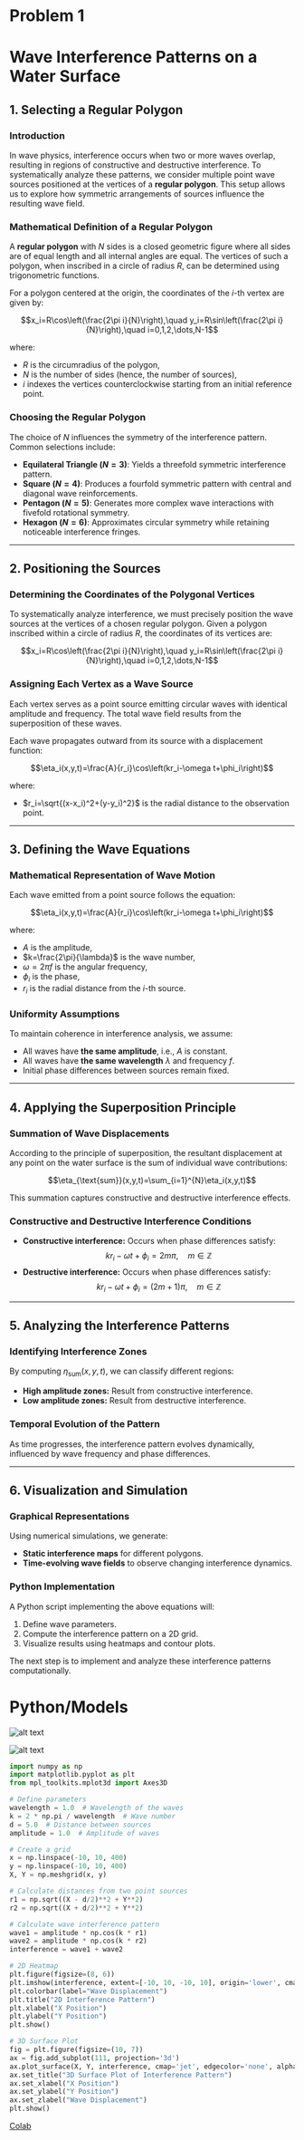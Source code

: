 # Problem 1
# **Wave Interference Patterns on a Water Surface**

## **1. Selecting a Regular Polygon**

### **Introduction**
In wave physics, interference occurs when two or more waves overlap, resulting in regions of constructive and destructive interference. To systematically analyze these patterns, we consider multiple point wave sources positioned at the vertices of a **regular polygon**. This setup allows us to explore how symmetric arrangements of sources influence the resulting wave field.

### **Mathematical Definition of a Regular Polygon**
A **regular polygon** with $N$ sides is a closed geometric figure where all sides are of equal length and all internal angles are equal. The vertices of such a polygon, when inscribed in a circle of radius $R$, can be determined using trigonometric functions.

For a polygon centered at the origin, the coordinates of the $i$-th vertex are given by:

$$x_i=R\cos\left(\frac{2\pi i}{N}\right),\quad y_i=R\sin\left(\frac{2\pi i}{N}\right),\quad i=0,1,2,\dots,N-1$$

where:
- $R$ is the circumradius of the polygon,
- $N$ is the number of sides (hence, the number of sources),
- $i$ indexes the vertices counterclockwise starting from an initial reference point.

### **Choosing the Regular Polygon**
The choice of $N$ influences the symmetry of the interference pattern. Common selections include:
- **Equilateral Triangle ($N=3$)**: Yields a threefold symmetric interference pattern.
- **Square ($N=4$)**: Produces a fourfold symmetric pattern with central and diagonal wave reinforcements.
- **Pentagon ($N=5$)**: Generates more complex wave interactions with fivefold rotational symmetry.
- **Hexagon ($N=6$)**: Approximates circular symmetry while retaining noticeable interference fringes.

---

## **2. Positioning the Sources**

### **Determining the Coordinates of the Polygonal Vertices**
To systematically analyze interference, we must precisely position the wave sources at the vertices of a chosen regular polygon. Given a polygon inscribed within a circle of radius $R$, the coordinates of its vertices are:

$$x_i=R\cos\left(\frac{2\pi i}{N}\right),\quad y_i=R\sin\left(\frac{2\pi i}{N}\right),\quad i=0,1,2,\dots,N-1$$

### **Assigning Each Vertex as a Wave Source**
Each vertex serves as a point source emitting circular waves with identical amplitude and frequency. The total wave field results from the superposition of these waves.

Each wave propagates outward from its source with a displacement function:

$$\eta_i(x,y,t)=\frac{A}{r_i}\cos\left(kr_i-\omega t+\phi_i\right)$$

where:
- $r_i=\sqrt{(x-x_i)^2+(y-y_i)^2}$ is the radial distance to the observation point.

---

## **3. Defining the Wave Equations**

### **Mathematical Representation of Wave Motion**
Each wave emitted from a point source follows the equation:

$$\eta_i(x,y,t)=\frac{A}{r_i}\cos\left(kr_i-\omega t+\phi_i\right)$$

where:
- $A$ is the amplitude,
- $k=\frac{2\pi}{\lambda}$ is the wave number,
- $\omega=2\pi f$ is the angular frequency,
- $\phi_i$ is the phase,
- $r_i$ is the radial distance from the $i$-th source.

### **Uniformity Assumptions**
To maintain coherence in interference analysis, we assume:
- All waves have **the same amplitude**, i.e., $A$ is constant.
- All waves have **the same wavelength** $\lambda$ and frequency $f$.
- Initial phase differences between sources remain fixed.

---

## **4. Applying the Superposition Principle**

### **Summation of Wave Displacements**
According to the principle of superposition, the resultant displacement at any point on the water surface is the sum of individual wave contributions:

$$\eta_{\text{sum}}(x,y,t)=\sum_{i=1}^{N}\eta_i(x,y,t)$$

This summation captures constructive and destructive interference effects.

### **Constructive and Destructive Interference Conditions**
- **Constructive interference:** Occurs when phase differences satisfy:
  $$kr_i-\omega t+\phi_i=2m\pi,\quad m\in\mathbb{Z}$$
- **Destructive interference:** Occurs when phase differences satisfy:
  $$kr_i-\omega t+\phi_i=(2m+1)\pi,\quad m\in\mathbb{Z}$$

---

## **5. Analyzing the Interference Patterns**

### **Identifying Interference Zones**
By computing $\eta_{\text{sum}}(x,y,t)$, we can classify different regions:
- **High amplitude zones:** Result from constructive interference.
- **Low amplitude zones:** Result from destructive interference.

### **Temporal Evolution of the Pattern**
As time progresses, the interference pattern evolves dynamically, influenced by wave frequency and phase differences.

---

## **6. Visualization and Simulation**

### **Graphical Representations**
Using numerical simulations, we generate:
- **Static interference maps** for different polygons.
- **Time-evolving wave fields** to observe changing interference dynamics.

### **Python Implementation**
A Python script implementing the above equations will:
1. Define wave parameters.
2. Compute the interference pattern on a 2D grid.
3. Visualize results using heatmaps and contour plots.

The next step is to implement and analyze these interference patterns computationally.

# Python/Models
![alt text](image.png)

![alt text](image-1.png)

```python
import numpy as np
import matplotlib.pyplot as plt
from mpl_toolkits.mplot3d import Axes3D

# Define parameters
wavelength = 1.0  # Wavelength of the waves
k = 2 * np.pi / wavelength  # Wave number
d = 5.0  # Distance between sources
amplitude = 1.0  # Amplitude of waves

# Create a grid
x = np.linspace(-10, 10, 400)
y = np.linspace(-10, 10, 400)
X, Y = np.meshgrid(x, y)

# Calculate distances from two point sources
r1 = np.sqrt((X - d/2)**2 + Y**2)
r2 = np.sqrt((X + d/2)**2 + Y**2)

# Calculate wave interference pattern
wave1 = amplitude * np.cos(k * r1)
wave2 = amplitude * np.cos(k * r2)
interference = wave1 + wave2

# 2D Heatmap
plt.figure(figsize=(8, 6))
plt.imshow(interference, extent=[-10, 10, -10, 10], origin='lower', cmap='jet', alpha=0.8)
plt.colorbar(label="Wave Displacement")
plt.title("2D Interference Pattern")
plt.xlabel("X Position")
plt.ylabel("Y Position")
plt.show()

# 3D Surface Plot
fig = plt.figure(figsize=(10, 7))
ax = fig.add_subplot(111, projection='3d')
ax.plot_surface(X, Y, interference, cmap='jet', edgecolor='none', alpha=0.8)
ax.set_title("3D Surface Plot of Interference Pattern")
ax.set_xlabel("X Position")
ax.set_ylabel("Y Position")
ax.set_zlabel("Wave Displacement")
plt.show()
```

[Colab](https://colab.research.google.com/drive/1zq2rWSl0EAovztR3_Qr1dIoJTZ0GwtFA?authuser=0)
